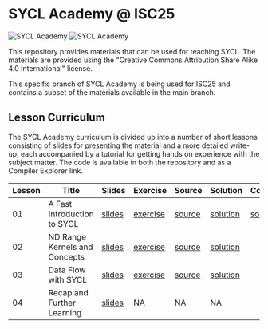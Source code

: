 # SYCL Academy @ ISC25

![SYCL Academy](sycl_academy_black.png#gh-light-mode-only "SYCL Academy")
![SYCL Academy](sycl_academy_white.png#gh-dark-mode-only "SYCL Academy")

This repository provides materials that can be used for teaching SYCL. The
materials are provided using the "Creative Commons Attribution Share Alike 4.0
International" license.

This specific branch of SYCL Academy is being used for ISC25 and contains a subset 
of the materials available in the main branch.

## Lesson Curriculum

The SYCL Academy curriculum is divided up into a number of short lessons
consisting of slides for presenting the material and a more detailed write-up,
each accompanied by a tutorial for getting hands on experience with the subject
matter. The code is available in both the repository and as a Compiler Explorer link.

| Lesson | Title | Slides | Exercise | Source | Solution | CompilerExplorer |
|--------|-------|--------|----------|--------|----------|------------------|
| 01 | A Fast Introduction to SYCL | [slides][lesson-1-slides] | [exercise][lesson-1-exercise] | [source][lesson-1-source] | [solution][lesson-1-solution] | [source][lesson-1-CEsource] [solution][lesson-1-CEsolution] |
| 02 | ND Range Kernels and Concepts | [slides][lesson-2-slides] | [exercise][lesson-2-exercise] | [source][lesson-2-source] | [solution][lesson-2-solution] |
| 03 | Data Flow with SYCL | [slides][lesson-3-slides] | [exercise][lesson-3-exercise] | [source][lesson-3-source] | [solution][lesson-3-solution] |
| 04 | Recap and Further Learning | [slides][lesson-4-slides] | NA | NA | NA |

[lesson-1-slides]: ./Lesson_Materials/Fast_Track/
[lesson-1-exercise]: ./Code_Exercises/Asynchronous_Execution/README.md
[lesson-1-source]:   ./Code_Exercises/Asynchronous_Execution/source.cpp
[lesson-1-solution]: ./Code_Exercises/Asynchronous_Execution/solution.cpp
[lesson-1-CEsource]: https://godbolt.org/z/Mxb5zj6zW
[lesson-1-CEsolution]: https://godbolt.org/z/Knn4ef9b4


[lesson-2-slides]: ./Lesson_Materials/Data_Parallelism/
[lesson-2-exercise]: ./Code_Exercises/Data_Parallelism/README.md
[lesson-2-source]:   ./Code_Exercises/Data_Parallelism/source.cpp
[lesson-2-solution]: ./Code_Exercises/Data_Parallelism/solution.cpp

[lesson-3-slides]: ./Lesson_Materials/Data_and_Dependencies/
[lesson-3-exercise]: ./Code_Exercises/Data_and_Dependencies/README.md
[lesson-3-source]:   ./Code_Exercises/Data_and_Dependencies/source.cpp
[lesson-3-solution]: ./Code_Exercises/Data_and_Dependencies/solution.cpp

[lesson-4-slides]: ./Lesson_Materials/Recap_and_Further_Learning/
